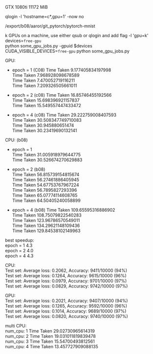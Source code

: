 GTX 1080ti  11172 MiB  

qlogin -l 'hostname=c*,gpu=1' -now no  

/export/b08/aaror/git_pytorch/pytorch-mnist  

k GPUs on a machine, use either qsub or qlogin and add flag -l 'gpu=k'  
devices=`free-gpu`  
python some_gpu_jobs.py -gpuid $devices  
CUDA_VISIBLE_DEVICES=`free-gpu` python some_gpu_jobs.py  

GPU:  
 - epoch = 1  (C08)
Time Taken 9.177405834197998  
Time Taken 7.968928098678589  
Time Taken 7.470052719116211  
Time Taken 7.209326505661011  

- epoch = 2  (c08)
Time Taken 16.85746455192566  
Time Taken 15.698396921157837  
Time Taken 15.549557447433472  

- epoch = 4  (c08)
Time Taken 29.222759008407593  
Time Taken 30.508347749710083  
Time Taken 30.945880651474  
Time Taken 30.23419690132141  

CPU:  (b08)
- epoch = 1  
Time Taken 31.005918979644775  
Time Taken 30.526674270629883  

- epoch = 2 (b08)  
Time Taken 56.815739154815674  
Time Taken 56.27461886405945  
Time Taken 54.67753767967224  
Time Taken 56.7895827293396  
Time Taken 65.07774114608765  
Time Taken 64.50405240058899  

- epoch = 4  (b08)
Time Taken 109.65595316886902  
Time Taken 108.75079822540283  
Time Taken 123.96786570549011  
Time Taken 134.29621148109436  
Time Taken 129.84538102149963  

best speedup:  
epoch = 1  4.3  
epoch = 2  4.0  
epoch = 4  4.3  

CPU:  
Test set: Average loss: 0.2062, Accuracy: 9411/10000 (94%)  
Test set: Average loss: 0.1264, Accuracy: 9615/10000 (96%)  
Test set: Average loss: 0.0979, Accuracy: 9701/10000 (97%)  
Test set: Average loss: 0.0829, Accuracy: 9742/10000 (97%)  

GPU:  
Test set: Average loss: 0.2021, Accuracy: 9407/10000 (94%)  
Test set: Average loss: 0.1265, Accuracy: 9592/10000 (96%)  
Test set: Average loss: 0.1014, Accuracy: 9689/10000 (97%)  
Test set: Average loss: 0.0820, Accuracy: 9740/10000 (97%)  

multi CPU:  
num_cpu: 1 Time Taken 29.02730965614319  
num_cpu: 2 Time Taken 19.031011819839478  
num_cpu: 3 Time Taken 15.54700493812561  
num_cpu: 4 Time Taken 13.457727909088135  
